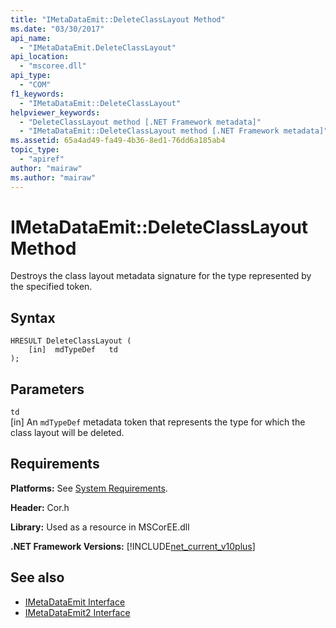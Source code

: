 ```yaml
---
title: "IMetaDataEmit::DeleteClassLayout Method"
ms.date: "03/30/2017"
api_name: 
  - "IMetaDataEmit.DeleteClassLayout"
api_location: 
  - "mscoree.dll"
api_type: 
  - "COM"
f1_keywords: 
  - "IMetaDataEmit::DeleteClassLayout"
helpviewer_keywords: 
  - "DeleteClassLayout method [.NET Framework metadata]"
  - "IMetaDataEmit::DeleteClassLayout method [.NET Framework metadata]"
ms.assetid: 65a4ad49-fa49-4b36-8ed1-76dd6a185ab4
topic_type: 
  - "apiref"
author: "mairaw"
ms.author: "mairaw"
---
```

# IMetaDataEmit::DeleteClassLayout Method
Destroys the class layout metadata signature for the type represented by the specified token.  
  
## Syntax  
  
```  
HRESULT DeleteClassLayout (  
    [in]  mdTypeDef   td  
);  
```  
  
## Parameters  
 `td`  
 [in] An `mdTypeDef` metadata token that represents the type for which the class layout will be deleted.  
  
## Requirements  
 **Platforms:** See [System Requirements](../../../../docs/framework/get-started/system-requirements.md).  
  
 **Header:** Cor.h  
  
 **Library:** Used as a resource in MSCorEE.dll  
  
 **.NET Framework Versions:** [!INCLUDE[net_current_v10plus](../../../../includes/net-current-v10plus-md.md)]  
  
## See also
- [IMetaDataEmit Interface](../../../../docs/framework/unmanaged-api/metadata/imetadataemit-interface.md)
- [IMetaDataEmit2 Interface](../../../../docs/framework/unmanaged-api/metadata/imetadataemit2-interface.md)
